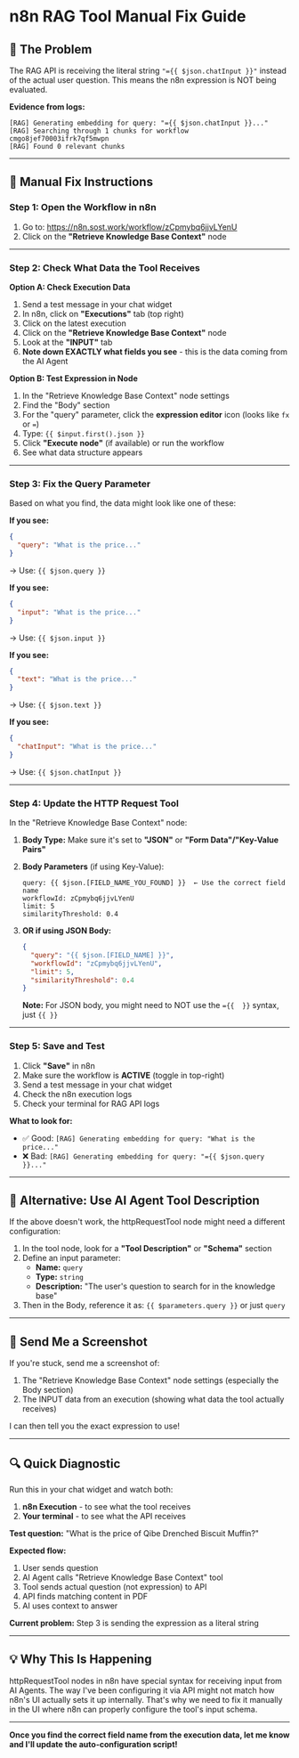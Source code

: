 # n8n RAG Tool Manual Fix Guide

## 🚨 **The Problem**

The RAG API is receiving the literal string `"={{ $json.chatInput }}"` instead of the actual user question. This means the n8n expression is NOT being evaluated.

**Evidence from logs:**
```
[RAG] Generating embedding for query: "={{ $json.chatInput }}..."
[RAG] Searching through 1 chunks for workflow cmgo8jef70003ifrk7qf5mwpn
[RAG] Found 0 relevant chunks
```

---

## 🔧 **Manual Fix Instructions**

### **Step 1: Open the Workflow in n8n**

1. Go to: https://n8n.sost.work/workflow/zCpmybq6jjvLYenU
2. Click on the **"Retrieve Knowledge Base Context"** node

---

### **Step 2: Check What Data the Tool Receives**

**Option A: Check Execution Data**
1. Send a test message in your chat widget
2. In n8n, click on **"Executions"** tab (top right)
3. Click on the latest execution
4. Click on the **"Retrieve Knowledge Base Context"** node
5. Look at the **"INPUT"** tab
6. **Note down EXACTLY what fields you see** - this is the data coming from the AI Agent

**Option B: Test Expression in Node**
1. In the "Retrieve Knowledge Base Context" node settings
2. Find the "Body" section
3. For the "query" parameter, click the **expression editor** icon (looks like `fx` or `=`)
4. Type: `{{ $input.first().json }}`
5. Click **"Execute node"** (if available) or run the workflow
6. See what data structure appears

---

### **Step 3: Fix the Query Parameter**

Based on what you find, the data might look like one of these:

**If you see:**
```json
{
  "query": "What is the price..."
}
```
→ Use: `{{ $json.query }}`

**If you see:**
```json
{
  "input": "What is the price..."
}
```
→ Use: `{{ $json.input }}`

**If you see:**
```json
{
  "text": "What is the price..."
}
```
→ Use: `{{ $json.text }}`

**If you see:**
```json
{
  "chatInput": "What is the price..."
}
```
→ Use: `{{ $json.chatInput }}`

---

### **Step 4: Update the HTTP Request Tool**

In the "Retrieve Knowledge Base Context" node:

1. **Body Type:** Make sure it's set to **"JSON"** or **"Form Data"/"Key-Value Pairs"**
2. **Body Parameters** (if using Key-Value):
   ```
   query: {{ $json.[FIELD_NAME_YOU_FOUND] }}  ← Use the correct field name
   workflowId: zCpmybq6jjvLYenU
   limit: 5
   similarityThreshold: 0.4
   ```

3. **OR if using JSON Body:**
   ```json
   {
     "query": "{{ $json.[FIELD_NAME] }}",
     "workflowId": "zCpmybq6jjvLYenU",
     "limit": 5,
     "similarityThreshold": 0.4
   }
   ```
   **Note:** For JSON body, you might need to NOT use the `={{  }}` syntax, just `{{ }}`

---

### **Step 5: Save and Test**

1. Click **"Save"** in n8n
2. Make sure the workflow is **ACTIVE** (toggle in top-right)
3. Send a test message in your chat widget
4. Check the n8n execution logs
5. Check your terminal for RAG API logs

**What to look for:**
- ✅ Good: `[RAG] Generating embedding for query: "What is the price..."`
- ❌ Bad: `[RAG] Generating embedding for query: "={{ $json.query }}..."`

---

## 🎯 **Alternative: Use AI Agent Tool Description**

If the above doesn't work, the httpRequestTool node might need a different configuration:

1. In the tool node, look for a **"Tool Description"** or **"Schema"** section
2. Define an input parameter:
   - **Name:** `query`
   - **Type:** `string`
   - **Description:** "The user's question to search for in the knowledge base"
3. Then in the Body, reference it as: `{{ $parameters.query }}` or just `query`

---

## 📸 **Send Me a Screenshot**

If you're stuck, send me a screenshot of:
1. The "Retrieve Knowledge Base Context" node settings (especially the Body section)
2. The INPUT data from an execution (showing what data the tool actually receives)

I can then tell you the exact expression to use!

---

## 🔍 **Quick Diagnostic**

Run this in your chat widget and watch both:
1. **n8n Execution** - to see what the tool receives
2. **Your terminal** - to see what the API receives

**Test question:** "What is the price of Qibe Drenched Biscuit Muffin?"

**Expected flow:**
1. User sends question
2. AI Agent calls "Retrieve Knowledge Base Context" tool
3. Tool sends actual question (not expression) to API
4. API finds matching content in PDF
5. AI uses context to answer

**Current problem:** Step 3 is sending the expression as a literal string

---

## 💡 **Why This Is Happening**

httpRequestTool nodes in n8n have special syntax for receiving input from AI Agents. The way I've been configuring it via API might not match how n8n's UI actually sets it up internally. That's why we need to fix it manually in the UI where n8n can properly configure the tool's input schema.

---

**Once you find the correct field name from the execution data, let me know and I'll update the auto-configuration script!**

